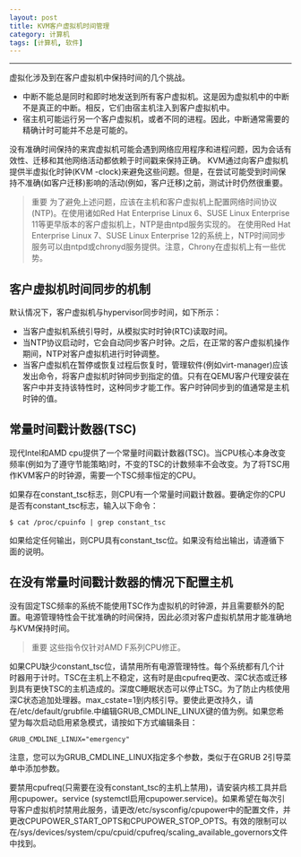 ```yaml
---
layout: post
title: KVM客户虚拟机时间管理
category: 计算机
tags: [计算机, 软件]
---
```



----------
虚拟化涉及到在客户虚拟机中保持时间的几个挑战。

- 中断不能总是同时和即时地发送到所有客户虚拟机。这是因为虚拟机中的中断不是真正的中断。相反，它们由宿主机注入到客户虚拟机中。
- 宿主机可能运行另一个客户虚拟机，或者不同的进程。因此，中断通常需要的精确计时可能并不总是可能的。

没有准确时间保持的来宾虚拟机可能会遇到网络应用程序和进程问题，因为会话有效性、迁移和其他网络活动都依赖于时间戳来保持正确。
KVM通过向客户虚拟机提供半虚拟化时钟(KVM -clock)来避免这些问题。但是，在尝试可能受到时间保持不准确(如客户迁移)影响的活动(例如，客户迁移)之前，测试计时仍然很重要。

> 重要
为了避免上述问题，应该在主机和客户虚拟机上配置网络时间协议(NTP)。在使用诸如Red Hat Enterprise Linux 6、SUSE Linux Enterprise 11等更早版本的客户虚拟机上，NTP是由ntpd服务实现的。
在使用Red Hat Enterprise Linux 7、SUSE Linux Enterprise 12的系统上，NTP时间同步服务可以由ntpd或chronyd服务提供。注意，Chrony在虚拟机上有一些优势。

## 客户虚拟机时间同步的机制
默认情况下，客户虚拟机与hypervisor同步时间，如下所示：

- 当客户虚拟机系统引导时，从模拟实时时钟(RTC)读取时间。
- 当NTP协议启动时，它会自动同步客户时钟。之后，在正常的客户虚拟机操作期间，NTP对客户虚拟机进行时钟调整。
- 当客户虚拟机在暂停或恢复过程后恢复时，管理软件(例如virt-manager)应该发出命令，将客户虚拟机时钟同步到指定的值。只有在QEMU客户代理安装在客户中并支持该特性时，这种同步才能工作。客户时钟同步到的值通常是主机时钟的值。

## 常量时间戳计数器(TSC)
现代Intel和AMD cpu提供了一个常量时间戳计数器(TSC)。当CPU核心本身改变频率(例如为了遵守节能策略)时，不变的TSC的计数频率不会改变。为了将TSC用作KVM客户的时钟源，需要一个TSC频率恒定的CPU。

如果存在constant_tsc标志，则CPU有一个常量时间戳计数器。要确定你的CPU是否有constant_tsc标志，输入以下命令：

```
$ cat /proc/cpuinfo | grep constant_tsc
```

如果给定任何输出，则CPU具有constant_tsc位。如果没有给出输出，请遵循下面的说明。

## 在没有常量时间戳计数器的情况下配置主机
没有固定TSC频率的系统不能使用TSC作为虚拟机的时钟源，并且需要额外的配置。电源管理特性会干扰准确的时间保持，因此必须对客户虚拟机禁用才能准确地与KVM保持时间。

>重要
这些指令仅针对AMD F系列CPU修正。

如果CPU缺少constant_tsc位，请禁用所有电源管理特性。每个系统都有几个计时器用于计时。TSC在主机上不稳定，这有时是由cpufreq更改、深C状态或迁移到具有更快TSC的主机造成的。深度C睡眠状态可以停止TSC。为了防止内核使用深C状态追加处理器。max_cstate=1到内核引导。要使此更改持久，请在/etc/default/grubfile.中编辑GRUB_CMDLINE_LINUX键的值为例。如果您希望为每次启动启用紧急模式，请按如下方式编辑条目：

```
GRUB_CMDLINE_LINUX="emergency"
```

注意，您可以为GRUB_CMDLINE_LINUX指定多个参数，类似于在GRUB 2引导菜单中添加参数。

要禁用cpufreq(只需要在没有constant_tsc的主机上禁用)，请安装内核工具并启用cpupower。service (systemctl启用cpupower.service)。如果希望在每次引导客户虚拟机时禁用此服务，请更改/etc/sysconfig/cpupower中的配置文件，并更改CPUPOWER_START_OPTS和CPUPOWER_STOP_OPTS。有效的限制可以在/sys/devices/system/cpu/cpuid/cpufreq/scaling_available_governors文件中找到。

